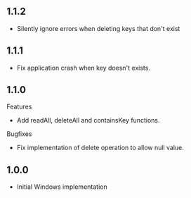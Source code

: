 ## 1.1.2
- Silently ignore errors when deleting keys that don't exist

## 1.1.1
- Fix application crash when key doesn't exists.

## 1.1.0
Features
- Add readAll, deleteAll and containsKey functions.

Bugfixes
- Fix implementation of delete operation to allow null value.

## 1.0.0
- Initial Windows implementation
